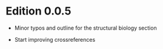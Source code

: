 # Edition 0.0.5

- Minor typos and outline for the structural biology section

- Start improving crossreferences
